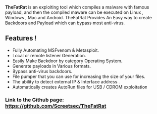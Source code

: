 **TheFatRat** is an exploiting tool which compiles a malware with famous payload, and then the compiled maware can be executed on Linux , Windows , Mac and Android. 
TheFatRat Provides An Easy way to create Backdoors and Payload which can bypass most anti-virus.

## Features !
- Fully Automating MSFvenom & Metasploit.
- Local or remote listener Generation.
- Easily Make Backdoor by category Operating System.
- Generate payloads in Various formats.
- Bypass anti-virus backdoors.
- File pumper that you can use for increasing the size of your files.
- The ability to detect external IP & Interface address .
- Automatically creates AutoRun files for USB / CDROM exploitation

### Link to the Github page: https://github.com/Screetsec/TheFatRat
